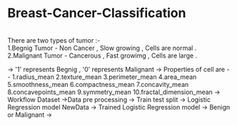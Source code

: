 # Breast-Cancer-Classification

<br>
There are two types of tumor :-<br>
1.Begnig Tumor - Non Cancer , Slow growing , Cells are normal .<br>
2.Malignant Tumor - Cancerous , Fast growimg , Cells are large .<br> 

-> '1' represents Begnig , '0' represents Malignant
->  Properties of cell are --
      1.radius_mean
      2.texture_mean
      3.perimeter_mean
      4.area_mean
      5.smoothness_mean
      6.compactness_mean
      7.concavity_mean
      8.concavepoints_mean
      9.symmetry_mean
      10.fractal_dimension_mean
  -> Workflow
      Dataset ->Data pre processing -> Train test split -> Logistic Regression model 
      NewData -> Trained Logistic Regression model -> Benign or Malignant
 -> 
  
